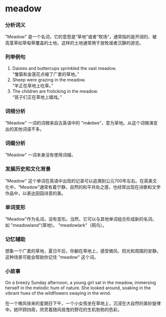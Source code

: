 # meadow

### 分析词义

  

"Meadow" 是一个名词，它的意思是“草地”或者“牧场”，通常指的是开阔的、被高茎草如草甸草覆盖的土地，这样的土地通常用于放牧或者沉静的游览。

  

### 列举例句

  

1.  Daisies and buttercups sprinkled the vast meadow.  
    “雏菊和金莲花点缀了广袤的草地。”
2.  Sheep were grazing in the meadow.  
    “羊正在草地上吃草。”
3.  The children are frolicking in the meadow.  
    “孩子们正在草地上嬉戏。”

  

### 词根分析

  

"Meadow" 一词的词根来自古英语中的 "mǣdwe"，意为草地。从这个词根演变出的其他词语不多。

  

### 词缀分析

  

"Meadow" 一词本身没有使用词缀。

  

### 发展历史和文化背景

  

"Meadow" 这个单词在英语中出现的记录可以追溯到公元700年左右。在英美文化中，“Meadow”通常有着宁静，自然的和平共处之感，也经常出现在诗歌和文学作品中，以表达田园诗意的美。

  

### 单词变形

  

"Meadow"作为名词，没有变形。当然，它可以与其他单词组合形成新的名词，如 "meadowland"(草地)， "meadowlark"（鹀鸟）。

  

### 记忆辅助

  

想象一个广袤的草地，夏日午后，你躺在草地上，感受微风、阳光和周围的安静。这种场景可能会帮助你记住 "meadow" 这个词。

  

### 小故事

  

On a breezy Sunday afternoon, a young girl sat in the meadow, immersing herself in the melodic hum of nature. She looked around, soaking in the vibrant hues of the wildflowers swaying in the wind.

  

在一个微风徐来的星期日下午，一个小女孩坐在草地上，沉浸在大自然的美妙旋律中。她环顾四周，欣赏着随风摇曳的野花的生机勃勃的色彩。
